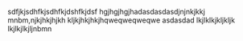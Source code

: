 sdfjkjsdhfkjsdhfkjdshfkjdsf
hgjhgjhgjhadasdasdasdjnjnkjkkj
mnbm,njkjhkjhjkh
kljkjhkjhkjhqweqweqweqwe
asdasdad
lkjlklkjkljkljk
lkjlkjlkjljnbmn